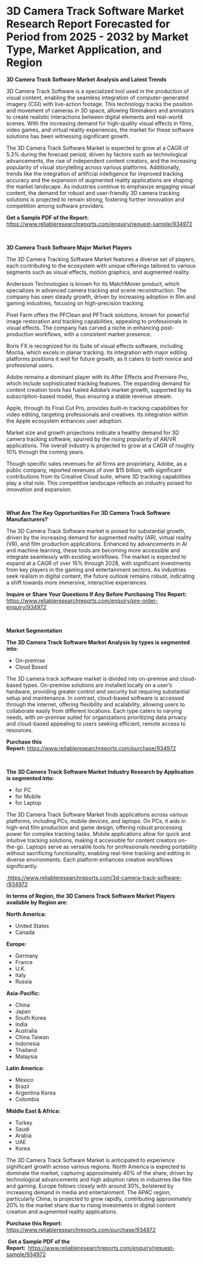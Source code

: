 <p><h1>3D Camera Track Software Market Research Report Forecasted for Period from 2025 -  2032 by Market Type, Market Application, and Region</h1></p><p><strong>3D Camera Track Software Market Analysis and Latest Trends</strong></p>
<p><p>3D Camera Track Software is a specialized tool used in the production of visual content, enabling the seamless integration of computer-generated imagery (CGI) with live-action footage. This technology tracks the position and movement of cameras in 3D space, allowing filmmakers and animators to create realistic interactions between digital elements and real-world scenes. With the increasing demand for high-quality visual effects in films, video games, and virtual reality experiences, the market for these software solutions has been witnessing significant growth.</p><p>The 3D Camera Track Software Market is expected to grow at a CAGR of 5.3% during the forecast period, driven by factors such as technological advancements, the rise of independent content creators, and the increasing popularity of visual storytelling across various platforms. Additionally, trends like the integration of artificial intelligence for improved tracking accuracy and the expansion of augmented reality applications are shaping the market landscape. As industries continue to emphasize engaging visual content, the demand for robust and user-friendly 3D camera tracking solutions is projected to remain strong, fostering further innovation and competition among software providers.</p></p>
<p><strong>Get a Sample PDF of the Report:&nbsp;</strong> <a href="https://www.reliableresearchreports.com/enquiry/request-sample/934972?utm_campaign=2800&utm_medium=2&utm_source=Github&utm_content=ia&utm_term=18042025&utm_id=3d-camera-track-software">https://www.reliableresearchreports.com/enquiry/request-sample/934972</a></p>
<p>&nbsp;</p>
<p><strong>3D Camera Track Software Major Market Players</strong></p>
<p><p>The 3D Camera Tracking Software Market features a diverse set of players, each contributing to the ecosystem with unique offerings tailored to various segments such as visual effects, motion graphics, and augmented reality.</p><p>Andersson Technologies is known for its MatchMover product, which specializes in advanced camera tracking and scene reconstruction. The company has seen steady growth, driven by increasing adoption in film and gaming industries, focusing on high-precision tracking.</p><p>Pixel Farm offers the PFClean and PFTrack solutions, known for powerful image restoration and tracking capabilities, appealing to professionals in visual effects. The company has carved a niche in enhancing post-production workflows, with a consistent market presence.</p><p>Boris FX is recognized for its Suite of visual effects software, including Mocha, which excels in planar tracking. Its integration with major editing platforms positions it well for future growth, as it caters to both novice and professional users.</p><p>Adobe remains a dominant player with its After Effects and Premiere Pro, which include sophisticated tracking features. The expanding demand for content creation tools has fueled Adobe’s market growth, supported by its subscription-based model, thus ensuring a stable revenue stream.</p><p>Apple, through its Final Cut Pro, provides built-in tracking capabilities for video editing, targeting professionals and creatives. Its integration within the Apple ecosystem enhances user adoption.</p><p>Market size and growth projections indicate a healthy demand for 3D camera tracking software, spurred by the rising popularity of AR/VR applications. The overall industry is projected to grow at a CAGR of roughly 10% through the coming years.</p><p>Though specific sales revenues for all firms are proprietary, Adobe, as a public company, reported revenues of over $15 billion, with significant contributions from its Creative Cloud suite, where 3D tracking capabilities play a vital role. This competitive landscape reflects an industry poised for innovation and expansion.</p></p>
<p>&nbsp;</p>
<p><strong>What Are The Key Opportunities For 3D Camera Track Software Manufacturers?</strong></p>
<p><p>The 3D Camera Track Software market is poised for substantial growth, driven by the increasing demand for augmented reality (AR), virtual reality (VR), and film production applications. Enhanced by advancements in AI and machine learning, these tools are becoming more accessible and integrate seamlessly with existing workflows. The market is expected to expand at a CAGR of over 15% through 2028, with significant investments from key players in the gaming and entertainment sectors. As industries seek realism in digital content, the future outlook remains robust, indicating a shift towards more immersive, interactive experiences.</p></p>
<p><strong>Inquire or Share Your Questions If Any Before Purchasing This Report:</strong> <a href="https://www.reliableresearchreports.com/enquiry/pre-order-enquiry/934972?utm_campaign=2800&utm_medium=2&utm_source=Github&utm_content=ia&utm_term=18042025&utm_id=3d-camera-track-software">https://www.reliableresearchreports.com/enquiry/pre-order-enquiry/934972</a></p>
<p>&nbsp;</p>
<p><strong>Market Segmentation</strong></p>
<p><strong>The 3D Camera Track Software Market Analysis by types is segmented into:</strong></p>
<p><ul><li>On-premise</li><li>Cloud Based</li></ul></p>
<p><p>The 3D camera track software market is divided into on-premise and cloud-based types. On-premise solutions are installed locally on a user’s hardware, providing greater control and security but requiring substantial setup and maintenance. In contrast, cloud-based software is accessed through the internet, offering flexibility and scalability, allowing users to collaborate easily from different locations. Each type caters to varying needs, with on-premise suited for organizations prioritizing data privacy and cloud-based appealing to users seeking efficient, remote access to resources.</p></p>
<p><strong>Purchase this Report:&nbsp;</strong><a href="https://www.reliableresearchreports.com/purchase/934972?utm_campaign=2800&utm_medium=2&utm_source=Github&utm_content=ia&utm_term=18042025&utm_id=3d-camera-track-software">https://www.reliableresearchreports.com/purchase/934972</a></p>
<p>&nbsp;</p>
<p><strong>The 3D Camera Track Software Market Industry Research by Application is segmented into:</strong></p>
<p><ul><li>for PC</li><li>for Mobile</li><li>for Laptop</li></ul></p>
<p><p>The 3D Camera Track Software Market finds applications across various platforms, including PCs, mobile devices, and laptops. On PCs, it aids in high-end film production and game design, offering robust processing power for complex tracking tasks. Mobile applications allow for quick and intuitive tracking solutions, making it accessible for content creators on-the-go. Laptops serve as versatile tools for professionals needing portability without sacrificing functionality, enabling real-time tracking and editing in diverse environments. Each platform enhances creative workflows significantly.</p></p>
<p><a href="https://www.reliableresearchreports.com/3d-camera-track-software-r934972?utm_campaign=2800&utm_medium=2&utm_source=Github&utm_content=ia&utm_term=18042025&utm_id=3d-camera-track-software">&nbsp;https://www.reliableresearchreports.com/3d-camera-track-software-r934972</a></p>
<p><strong>In terms of Region, the 3D Camera Track Software Market Players available by Region are:</strong></p>
<p>
    <p> <strong> North America: </strong>
        <ul>
            <li>United States</li>
            <li>Canada</li>
        </ul>
        </p> 
    <p> <strong> Europe: </strong>
        <ul>
            <li>Germany</li>
            <li>France</li>
            <li>U.K.</li>
            <li>Italy</li>
            <li>Russia</li>
        </ul>
        </p> 
    <p> <strong> Asia-Pacific: </strong>
        <ul>
            <li>China</li>
            <li>Japan</li>
            <li>South Korea</li>
            <li>India</li>
            <li>Australia</li>
            <li>China Taiwan</li>
            <li>Indonesia</li>
            <li>Thailand</li>
            <li>Malaysia</li>
        </ul>
        </p> 
    <p> <strong> Latin America: </strong>
        <ul>
            <li>Mexico</li>
            <li>Brazil</li>
            <li>Argentina Korea</li>
            <li>Colombia</li>
        </ul>
        </p> 
    <p> <strong> Middle East & Africa: </strong>
        <ul>
            <li>Turkey</li>
            <li>Saudi</li>
            <li>Arabia</li>
            <li>UAE</li>
            <li>Korea</li>
        </ul>
    </p>
    </p>
<p><p>The 3D Camera Track Software Market is anticipated to experience significant growth across various regions. North America is expected to dominate the market, capturing approximately 40% of the share, driven by technological advancements and high adoption rates in industries like film and gaming. Europe follows closely with around 30%, bolstered by increasing demand in media and entertainment. The APAC region, particularly China, is projected to grow rapidly, contributing approximately 20% to the market share due to rising investments in digital content creation and augmented reality applications.</p></p>
<p><strong>Purchase this Report: </strong><a href="https://www.reliableresearchreports.com/purchase/934972?utm_campaign=2800&utm_medium=2&utm_source=Github&utm_content=ia&utm_term=18042025&utm_id=3d-camera-track-software">https://www.reliableresearchreports.com/purchase/934972</a></p>
<p>&nbsp;<strong>Get a Sample PDF of the Report:&nbsp;&nbsp;</strong><a href="https://www.reliableresearchreports.com/enquiry/request-sample/934972?utm_campaign=2800&utm_medium=2&utm_source=Github&utm_content=ia&utm_term=18042025&utm_id=3d-camera-track-software">https://www.reliableresearchreports.com/enquiry/request-sample/934972</a></p>
<p><strong></strong></p>
<p><p></p><p></p><p></p></p>